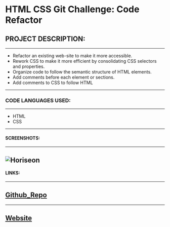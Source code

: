 # HTML CSS Git Challenge: Code Refactor

## PROJECT DESCRIPTION:

---

- Refactor an existing web-site to make it more accessible.
- Rework CSS to make it more efficient by consolidating CSS selectors and properties.
- Organize code to follow the semantic structure of HTML elements.
- Add comments before each element or sections.
- Add comments to CSS to follow HTML

---

### CODE LANGUAGES USED:

---

* HTML
* CSS

---

#### SCREENSHOTS:

---

## ![Horiseon](https://github.com/healicalslime419/ut-horieson-pj-cha-1/blob/main/assets/images/horiseon_screen_shot.png)

#### LINKS:

---

## [Github_Repo](https://github.com/healicalslime419/ut-horieson-pj-cha-1 "HTML CSS Git Challenge: Code Refactor")

---

## [Website](https://healicalslime419.github.io/ut-horieson-pj-cha-1/#social-media-marketing "Horiseon")

<!--Need to include the description of code used to create project! -->